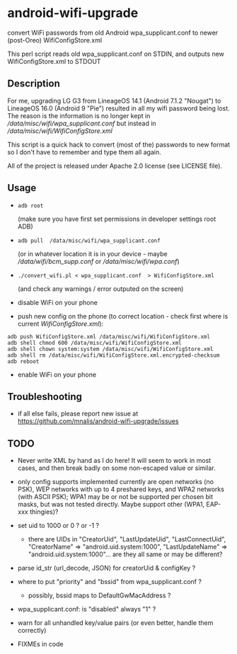 # android-wifi-upgrade
convert WiFi passwords from old Android wpa_supplicant.conf to newer (post-Oreo) WifiConfigStore.xml

This perl script reads old wpa_supplicant.conf on STDIN, and outputs new WifiConfigStore.xml to STDOUT

## Description
For me, upgrading LG G3 from LineageOS 14.1 (Android 7.1.2 "Nougat") to LineageOS 16.0 (Android 9 "Pie") resulted
in all my wifi password being lost. The reason is the information is no longer kept in
*/data/misc/wifi/wpa_supplicant.conf* but instead in */data/misc/wifi/WifiConfigStore.xml*

This script is a quick hack to convert (most of the) passwords to new format
so I don't have to remember and type them all again.

All of the project is released under Apache 2.0 license (see LICENSE file).

## Usage

* `adb root`

  (make sure you have first set permissions in developer settings root ADB)

* `adb pull  /data/misc/wifi/wpa_supplicant.conf`

   (or in whatever location it is in your device - maybe */data/wifi/bcm_supp.conf* or */data/misc/wifi/wpa.conf*)

* `./convert_wifi.pl < wpa_supplicant.conf  > WifiConfigStore.xml`

  (and check any warnings / error outputed on the screen)

* disable WiFi on your phone

* push new config on the phone (to correct location - check first where is current *WifiConfigStore.xml*):
```
adb push WifiConfigStore.xml /data/misc/wifi/WifiConfigStore.xml
adb shell chmod 600 /data/misc/wifi/WifiConfigStore.xml
adb shell chown system:system /data/misc/wifi/WifiConfigStore.xml
adb shell rm /data/misc/wifi/WifiConfigStore.xml.encrypted-checksum
adb reboot
```

* enable WiFi on your phone

## Troubleshooting
* if all else fails, please report new issue at https://github.com/mnalis/android-wifi-upgrade/issues

## TODO
* Never write XML by hand as I do here!  It will seem to work in most cases,
  and then break badly on some non-escaped value or similar.

* only config supports implemented currently are open networks (no PSK),
  WEP networks with up to 4 preshared keys, and WPA2 networks (with ASCII PSK);
  WPA1 may be or not be supported per chosen bit masks, but was not tested
  directly. Maybe support other (WPA1, EAP-xxx thingies)?

* set uid to 1000 or 0 ? or -1 ?

    * there are UIDs in "CreatorUid", "LastUpdateUid", "LastConnectUid",
      "CreatorName" => "android.uid.system:1000",
      "LastUpdateName" => "android.uid.system:1000"...
      are they all same or may be different?

* parse id_str (url_decode, JSON) for creatorUid & configKey ?

* where to put "priority" and "bssid" from wpa_supplicant.conf ?

    * possibly, bssid maps to DefaultGwMacAddress ?

* wpa_supplicant.conf: is "disabled" always "1" ?

* warn for all unhandled key/value pairs (or even better, handle them correctly)

* FIXMEs in code
